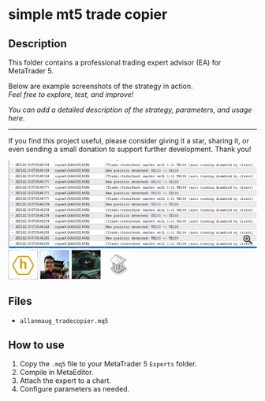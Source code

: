 # simple mt5 trade copier

## Description
This folder contains a professional trading expert advisor (EA) for MetaTrader 5.

Below are example screenshots of the strategy in action.  
*Feel free to explore, test, and improve!*

*You can add a detailed description of the strategy, parameters, and usage here.*

---

If you find this project useful, please consider giving it a star, sharing it, or even sending a small donation to support further development. Thank you!

![Screenshot](342397137823__1.png)
![Screenshot](5F66DF51-D46C.jpg)
![Screenshot](65FD9D4C-9C41.jpg)
![Screenshot](67531a72-6e45.jpg)
![Screenshot](library.png)

## Files
- `allanmaug_tradecopier.mq5`

## How to use
1. Copy the `.mq5` file to your MetaTrader 5 `Experts` folder.
2. Compile in MetaEditor.
3. Attach the expert to a chart.
4. Configure parameters as needed.
